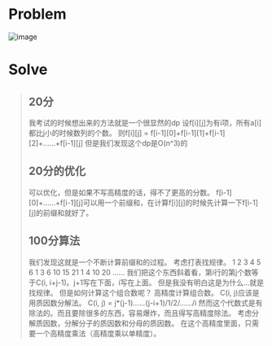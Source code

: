 # Problem
![image](https://github.com/hellonk/hellonk.github.io/blob/master/problem_1143_6017969dce408ef57d4323fb2064c6c3.jpg)
# Solve
> ## 20分
> 我考试的时候想出来的方法就是一个很显然的dp
设f[i][j]为有i项，所有a[i]都比j小的时候数列的个数。
则f[i][j] = f[i-1][0]+f[i-1][1]+f[i-1][2]+......+f[i-1][j]
但是我们发现这个dp是O(n^3)的
> ## 20分的优化
> 可以优化，但是如果不写高精度的话，得不了更高的分数。
f[i-1][0]+......+f[i-1][j]可以用一个前缀和，在计算f[i][j]的时候先计算一下f[i-1][j]的前缀和就好了。
> ## 100分算法
> 我们发现这就是一个不断计算前缀和的过程。
考虑打表找规律。
1 2 3 4 5 6
1 3 6 10 15 21
1 4 10 20 ......
我们把这个东西斜着看，第i行的第j个数等于C(i, i+j-1)。j+1写在下面，i写在上面。
但是我没有明白这是为什么...就是找规律。
但是如何计算这个组合数呢？
高精度计算组合数。
C(i, j)应该是用质因数分解法。
C(i, j) = j*(j-1)*......*(j-i+1)/1/2/....../i 然而这个代数式是有除法的。而且要除很多的东西，容易爆炸，而且得写高精度除法。
考虑分解质因数，分解分子的质因数和分母的质因数。
在这个高精度里面，只需要一个高精度乘法（高精度乘以单精度）。
